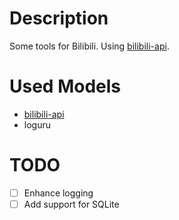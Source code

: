 # Description
Some tools for Bilibili. Using [bilibili-api](https://github.com/Nemo2011/bilibili-api).

# Used Models
- [bilibili-api](https://github.com/Nemo2011/bilibili-api)
- loguru

# TODO
- [ ] Enhance logging
- [ ] Add support for SQLite